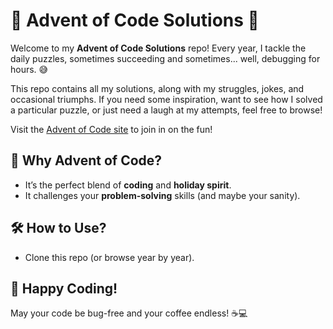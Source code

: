 # 🎄 Advent of Code Solutions 🎅

Welcome to my **Advent of Code Solutions** repo! Every year, I tackle the daily puzzles, sometimes succeeding and sometimes... well, debugging for hours. 😅

This repo contains all my solutions, along with my struggles, jokes, and occasional triumphs. If you need some inspiration, want to see how I solved a particular puzzle, or just need a laugh at my attempts, feel free to browse!

Visit the [Advent of Code site](https://adventofcode.com) to join in on the fun!

## 🎉 Why Advent of Code?
- It’s the perfect blend of **coding** and **holiday spirit**.
- It challenges your **problem-solving** skills (and maybe your sanity).

## 🛠 How to Use?
- Clone this repo (or browse year by year).

## 🎅 Happy Coding!
May your code be bug-free and your coffee endless! ☕💻
